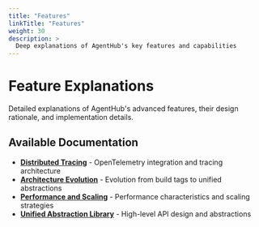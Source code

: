 ```yaml
---
title: "Features"
linkTitle: "Features"
weight: 30
description: >
  Deep explanations of AgentHub's key features and capabilities
---
```


# Feature Explanations

Detailed explanations of AgentHub's advanced features, their design rationale, and implementation details.

## Available Documentation

- **[Distributed Tracing](distributed_tracing/)** - OpenTelemetry integration and tracing architecture
- **[Architecture Evolution](go_build_tags/)** - Evolution from build tags to unified abstractions
- **[Performance and Scaling](performance_and_scaling/)** - Performance characteristics and scaling strategies
- **[Unified Abstraction Library](unified_abstraction_library/)** - High-level API design and abstractions